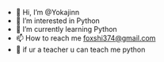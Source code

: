 - 👋 Hi, I’m @Yokajinn
- 👀 I’m interested in Python
- 🌱 I’m currently learning Python
- 📫 How to reach me foxshi374@gmail.com
- 🤝 if ur a teacher u can teach me python
<!---
Yokajinn/Yokajinn is a ✨ special ✨ repository because its `README.md` (this file) appears on your GitHub profile.
You can click the Preview link to take a look at your changes.
--->
